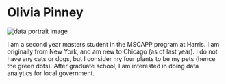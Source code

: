 #  Olivia Pinney

![data portrait image](https://olpinney.github.io/CAPP30239_FA22/week_01/data_portrait/IMG_3737.jpg)

I am a second year masters student in the MSCAPP program at Harris. I am originally from New York, and am new to Chicago (as of last year). I do not have any cats or dogs, but I consider my four plants to be my pets (hence the green dots). After graduate school, I am interested in doing data analytics for local government. 
